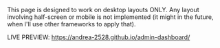 This page is designed to work on desktop layouts ONLY. Any layout involving half-screen or mobile is not implemented (it might in the future, when I'll use other frameworks to apply that).

LIVE PREVIEW: https://andrea-2528.github.io/admin-dashboard/
